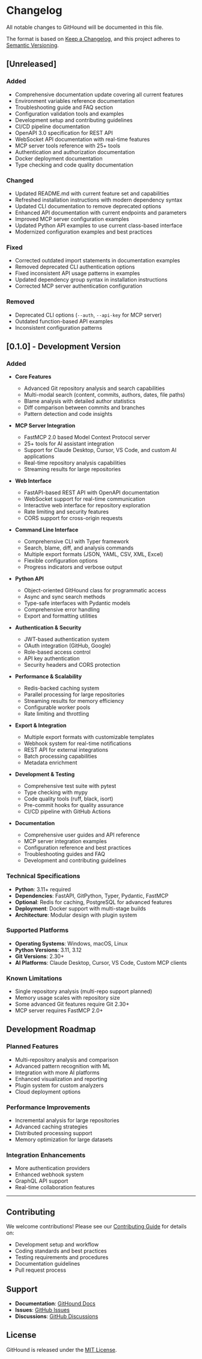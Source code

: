 # Changelog

All notable changes to GitHound will be documented in this file.

The format is based on [Keep a Changelog](https://keepachangelog.com/en/1.0.0/),
and this project adheres to [Semantic Versioning](https://semver.org/spec/v2.0.0.html).

## [Unreleased]

### Added

- Comprehensive documentation update covering all current features
- Environment variables reference documentation
- Troubleshooting guide and FAQ section
- Configuration validation tools and examples
- Development setup and contributing guidelines
- CI/CD pipeline documentation
- OpenAPI 3.0 specification for REST API
- WebSocket API documentation with real-time features
- MCP server tools reference with 25+ tools
- Authentication and authorization documentation
- Docker deployment documentation
- Type checking and code quality documentation

### Changed

- Updated README.md with current feature set and capabilities
- Refreshed installation instructions with modern dependency syntax
- Updated CLI documentation to remove deprecated options
- Enhanced API documentation with current endpoints and parameters
- Improved MCP server configuration examples
- Updated Python API examples to use current class-based interface
- Modernized configuration examples and best practices

### Fixed

- Corrected outdated import statements in documentation examples
- Removed deprecated CLI authentication options
- Fixed inconsistent API usage patterns in examples
- Updated dependency group syntax in installation instructions
- Corrected MCP server authentication configuration

### Removed

- Deprecated CLI options (`--auth`, `--api-key` for MCP server)
- Outdated function-based API examples
- Inconsistent configuration patterns

## [0.1.0] - Development Version

### Added

- **Core Features**
  - Advanced Git repository analysis and search capabilities
  - Multi-modal search (content, commits, authors, dates, file paths)
  - Blame analysis with detailed author statistics
  - Diff comparison between commits and branches
  - Pattern detection and code insights

- **MCP Server Integration**
  - FastMCP 2.0 based Model Context Protocol server
  - 25+ tools for AI assistant integration
  - Support for Claude Desktop, Cursor, VS Code, and custom AI applications
  - Real-time repository analysis capabilities
  - Streaming results for large repositories

- **Web Interface**
  - FastAPI-based REST API with OpenAPI documentation
  - WebSocket support for real-time communication
  - Interactive web interface for repository exploration
  - Rate limiting and security features
  - CORS support for cross-origin requests

- **Command Line Interface**
  - Comprehensive CLI with Typer framework
  - Search, blame, diff, and analysis commands
  - Multiple export formats (JSON, YAML, CSV, XML, Excel)
  - Flexible configuration options
  - Progress indicators and verbose output

- **Python API**
  - Object-oriented GitHound class for programmatic access
  - Async and sync search methods
  - Type-safe interfaces with Pydantic models
  - Comprehensive error handling
  - Export and formatting utilities

- **Authentication & Security**
  - JWT-based authentication system
  - OAuth integration (GitHub, Google)
  - Role-based access control
  - API key authentication
  - Security headers and CORS protection

- **Performance & Scalability**
  - Redis-backed caching system
  - Parallel processing for large repositories
  - Streaming results for memory efficiency
  - Configurable worker pools
  - Rate limiting and throttling

- **Export & Integration**
  - Multiple export formats with customizable templates
  - Webhook system for real-time notifications
  - REST API for external integrations
  - Batch processing capabilities
  - Metadata enrichment

- **Development & Testing**
  - Comprehensive test suite with pytest
  - Type checking with mypy
  - Code quality tools (ruff, black, isort)
  - Pre-commit hooks for quality assurance
  - CI/CD pipeline with GitHub Actions

- **Documentation**
  - Comprehensive user guides and API reference
  - MCP server integration examples
  - Configuration reference and best practices
  - Troubleshooting guides and FAQ
  - Development and contributing guidelines

### Technical Specifications

- **Python**: 3.11+ required
- **Dependencies**: FastAPI, GitPython, Typer, Pydantic, FastMCP
- **Optional**: Redis for caching, PostgreSQL for advanced features
- **Deployment**: Docker support with multi-stage builds
- **Architecture**: Modular design with plugin system

### Supported Platforms

- **Operating Systems**: Windows, macOS, Linux
- **Python Versions**: 3.11, 3.12
- **Git Versions**: 2.30+
- **AI Platforms**: Claude Desktop, Cursor, VS Code, Custom MCP clients

### Known Limitations

- Single repository analysis (multi-repo support planned)
- Memory usage scales with repository size
- Some advanced Git features require Git 2.30+
- MCP server requires FastMCP 2.0+

## Development Roadmap

### Planned Features

- Multi-repository analysis and comparison
- Advanced pattern recognition with ML
- Integration with more AI platforms
- Enhanced visualization and reporting
- Plugin system for custom analyzers
- Cloud deployment options

### Performance Improvements

- Incremental analysis for large repositories
- Advanced caching strategies
- Distributed processing support
- Memory optimization for large datasets

### Integration Enhancements

- More authentication providers
- Enhanced webhook system
- GraphQL API support
- Real-time collaboration features

---

## Contributing

We welcome contributions! Please see our [Contributing Guide](docs/development/contributing.md) for details on:

- Development setup and workflow
- Coding standards and best practices
- Testing requirements and procedures
- Documentation guidelines
- Pull request process

## Support

- **Documentation**: [GitHound Docs](docs/)
- **Issues**: [GitHub Issues](https://github.com/AstroAir/GitHound/issues)
- **Discussions**: [GitHub Discussions](https://github.com/AstroAir/GitHound/discussions)

## License

GitHound is released under the [MIT License](LICENSE).
